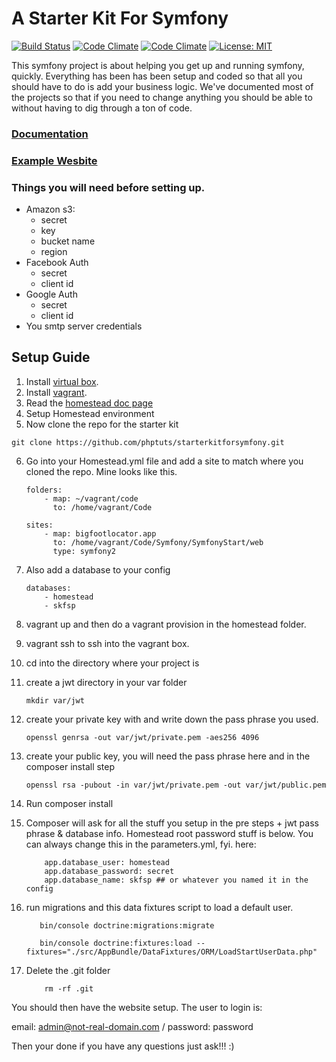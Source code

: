 # A Starter Kit For Symfony

[![Build Status](https://travis-ci.org/phptuts/starterkitforsymfony.svg?branch=master)](https://travis-ci.org/phptuts/starterkitforsymfony) [![Code Climate](https://codeclimate.com/github/phptuts/starterkitforsymfony/badges/gpa.svg)](https://codeclimate.com/github/phptuts/starterkitforsymfony) [![Code Climate](https://codeclimate.com/github/phptuts/starterkitforsymfony/badges/coverage.svg)](https://codeclimate.com/github/phptuts/starterkitforsymfony)
[![License: MIT](https://img.shields.io/badge/License-MIT-yellow.svg)](https://opensource.org/licenses/MIT)



This symfony project is about helping you get up and running symfony, quickly.  Everything has been has been setup and coded so that all you should have to do is add your business logic. We've documented most of the projects so that if you need to change anything you should be able to without having to dig through a ton of code.  

### [Documentation](https://phptuts.github.io/starterkitforsymfony/)

### [Example Wesbite](http://skfsp.info/)

### Things you will need before setting up.

- Amazon s3:
    - secret
    - key
    - bucket name
    - region
- Facebook Auth
    - secret
    - client id
- Google Auth
    - secret
    - client id
- You smtp server credentials

## Setup Guide

1. Install [virtual box](https://www.virtualbox.org/).
2. Install [vagrant](https://www.vagrantup.com/).
3. Read the [homestead doc page](https://laravel.com/docs/5.4/homestead)
4. Setup Homestead environment
5. Now clone the repo for the starter kit
``` 
git clone https://github.com/phptuts/starterkitforsymfony.git
```
6. Go into your Homestead.yml file and add a site to match where you cloned the repo.  Mine looks like this.
    ``` 
    folders:
        - map: ~/vagrant/code
          to: /home/vagrant/Code
    
    sites:
        - map: bigfootlocator.app
          to: /home/vagrant/Code/Symfony/SymfonyStart/web
          type: symfony2
    ```
7. Also add a database to your config
    ``` 
    databases:
        - homestead
        - skfsp
    ```
8. vagrant up and then do a vagrant provision in the homestead folder.
9. vagrant ssh to ssh into the vagrant box.
10. cd into the directory where your project is
11. create a jwt directory in your var folder
    ``` 
    mkdir var/jwt
    ```
12. create your private key with and write down the pass phrase you used.
    ``` 
    openssl genrsa -out var/jwt/private.pem -aes256 4096
    ```
13. create your public key, you will need the pass phrase here and in the composer install step
    ``` 
    openssl rsa -pubout -in var/jwt/private.pem -out var/jwt/public.pem
    ```
14. Run  composer install
15. Composer will ask for all the stuff you setup in the pre steps + jwt pass phrase & database info.  Homestead root 
password stuff is below.  You can always change this in the parameters.yml, fyi.
here:
    ``` 
        app.database_user: homestead
        app.database_password: secret
        app.database_name: skfsp ## or whatever you named it in the config
    ```
16. run migrations and this data fixtures script to load a default user.

    ``` 
       bin/console doctrine:migrations:migrate
       
       bin/console doctrine:fixtures:load --fixtures="./src/AppBundle/DataFixtures/ORM/LoadStartUserData.php"
    ```
17. Delete the .git folder
    ```
        rm -rf .git
    ```

You should then have the website setup.  The user to login is:

email: admin@not-real-domain.com /
password: password

Then your done if you have any questions just ask!!! :)